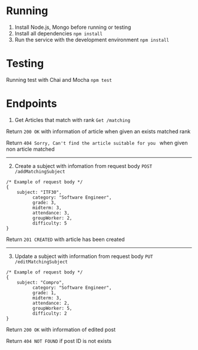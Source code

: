 # Running

1. Install Node.js, Mongo before running or testing
2. Install all dependencies
``npm install``
3. Run the service with the development environment
``npm install``

# Testing
Running test with Chai and Mocha
``npm test``



# Endpoints
1. Get Articles that match with rank 
``Get /matching ``


Return ``200 OK`` with information of article when given an exists matched rank


Return  ``404 Sorry, Can't find the article suitable for you `` when given non article matched

-------------------

2. Create a subject with infomation from request body
``POST /addMatchingSubject``

```
/* Example of request body */
{
    subject: "ITF30",
          category: "Software Engineer",
          grade: 3,
          midterm: 3,
          attendance: 3,
          groupWorker: 2,
          difficulty: 5
}
```

Return ``201 CREATED`` with article has been created

-----------------------

3. Update a subject with information from request body
``PUT /editMatchingSubject``

```
/* Example of request body */
{
    subject: "Compro",
          category: "Software Engineer",
          grade: 1,
          midterm: 3,
          attendance: 2,
          groupWorker: 5,
          difficulty: 2
}
```

Return ``200 OK`` with information of edited post


Return ``404 NOT FOUND`` if post ID is not exists
